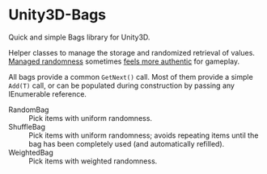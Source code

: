 Unity3D-Bags
====================

Quick and simple Bags library for Unity3D.

Helper classes to manage the storage and randomized retrieval of values. [Managed randomness](http://gamedevelopment.tutsplus.com/tutorials/shuffle-bags-making-random-feel-more-random--gamedev-1249) sometimes [feels more authentic](http://seanmonstar.com/post/708989796/a-less-random-generator) for gameplay.

All bags provide a common `GetNext()` call. Most of them provide a simple `Add(T)` call, or can be populated during construction by passing any IEnumerable reference.

<dl>
<dt>RandomBag</dt>
<dd>Pick items with uniform randomness.</dd>

<dt>ShuffleBag</dt>
<dd>Pick items with uniform randomness; avoids repeating items until the bag has been completely used (and automatically refilled).</dd>

<dt>WeightedBag</dt>
<dd>Pick items with weighted randomness.</dd>
</dl>
